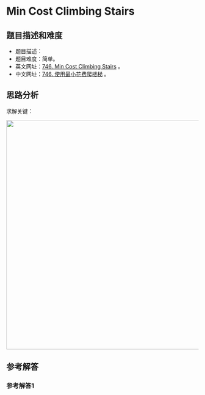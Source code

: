 # Min Cost Climbing Stairs

## 题目描述和难度
+ 题目描述：
+ 题目难度：简单。
+ 英文网址：[746. Min Cost Climbing Stairs](https://leetcode.com/problems/min-cost-climbing-stairs/description/)  。
+ 中文网址：[746. 使用最小花费爬楼梯](https://leetcode-cn.com/problems/min-cost-climbing-stairs/description/)  。
## 思路分析
求解关键：

<img src="https://liweiwei1419.github.io/images/leetcode-solution/" width="600">

## 参考解答
### 参考解答1

```java

```